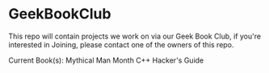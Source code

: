 GeekBookClub
============

This repo will contain projects we work on via our Geek Book Club, 
if you're interested in Joining, please contact one of the owners of this repo.

Current Book(s): Mythical Man Month
                 C++ Hacker's Guide

